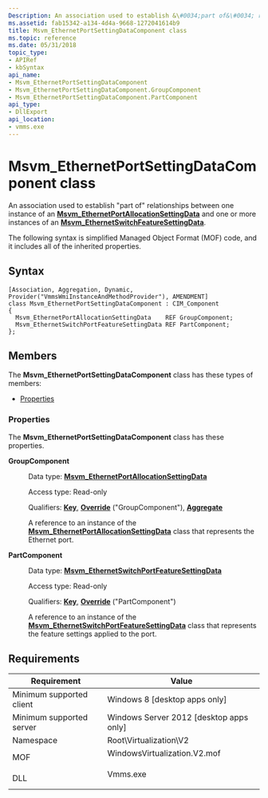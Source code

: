 ```yaml
---
Description: An association used to establish &\#0034;part of&\#0034; relationships between one instance of an Msvm\_EthernetPortAllocationSettingData and one or more instances of an Msvm\_EthernetSwitchFeatureSettingData.
ms.assetid: fab15342-a134-4d4a-9668-1272041614b9
title: Msvm_EthernetPortSettingDataComponent class
ms.topic: reference
ms.date: 05/31/2018
topic_type: 
- APIRef
- kbSyntax
api_name: 
- Msvm_EthernetPortSettingDataComponent
- Msvm_EthernetPortSettingDataComponent.GroupComponent
- Msvm_EthernetPortSettingDataComponent.PartComponent
api_type: 
- DllExport
api_location: 
- vmms.exe
---
```


# Msvm\_EthernetPortSettingDataComponent class

An association used to establish "part of" relationships between one instance of an [**Msvm\_EthernetPortAllocationSettingData**](msvm-ethernetportallocationsettingdata.md) and one or more instances of an [**Msvm\_EthernetSwitchFeatureSettingData**](msvm-ethernetswitchfeaturesettingdata.md).

The following syntax is simplified Managed Object Format (MOF) code, and it includes all of the inherited properties.

## Syntax

``` syntax
[Association, Aggregation, Dynamic, Provider("VmmsWmiInstanceAndMethodProvider"), AMENDMENT]
class Msvm_EthernetPortSettingDataComponent : CIM_Component
{
  Msvm_EthernetPortAllocationSettingData    REF GroupComponent;
  Msvm_EthernetSwitchPortFeatureSettingData REF PartComponent;
};
```

## Members

The **Msvm\_EthernetPortSettingDataComponent** class has these types of members:

-   [Properties](#properties)

### Properties

The **Msvm\_EthernetPortSettingDataComponent** class has these properties.

<dl> <dt>

**GroupComponent**
</dt> <dd> <dl> <dt>

Data type: **[**Msvm\_EthernetPortAllocationSettingData**](msvm-ethernetportallocationsettingdata.md)**
</dt> <dt>

Access type: Read-only
</dt> <dt>

Qualifiers: [**Key**](/windows/desktop/WmiSdk/key-qualifier), [**Override**](/windows/desktop/WmiSdk/standard-qualifiers) ("GroupComponent"), [**Aggregate**](/windows/desktop/WmiSdk/standard-qualifiers)
</dt> </dl>

A reference to an instance of the [**Msvm\_EthernetPortAllocationSettingData**](msvm-ethernetportallocationsettingdata.md) class that represents the Ethernet port.

</dd> <dt>

**PartComponent**
</dt> <dd> <dl> <dt>

Data type: **[**Msvm\_EthernetSwitchPortFeatureSettingData**](msvm-ethernetswitchportfeaturesettingdata.md)**
</dt> <dt>

Access type: Read-only
</dt> <dt>

Qualifiers: [**Key**](/windows/desktop/WmiSdk/key-qualifier), [**Override**](/windows/desktop/WmiSdk/standard-qualifiers) ("PartComponent")
</dt> </dl>

A reference to an instance of the [**Msvm\_EthernetSwitchPortFeatureSettingData**](msvm-ethernetswitchportfeaturesettingdata.md) class that represents the feature settings applied to the port.

</dd> </dl>

## Requirements



| Requirement | Value |
|-------------------------------------|---------------------------------------------------------------------------------------------------------|
| Minimum supported client<br/> | Windows 8 \[desktop apps only\]<br/>                                                              |
| Minimum supported server<br/> | Windows Server 2012 \[desktop apps only\]<br/>                                                    |
| Namespace<br/>                | Root\\Virtualization\\V2<br/>                                                                     |
| MOF<br/>                      | <dl> <dt>WindowsVirtualization.V2.mof</dt> </dl> |
| DLL<br/>                      | <dl> <dt>Vmms.exe</dt> </dl>                     |



 

